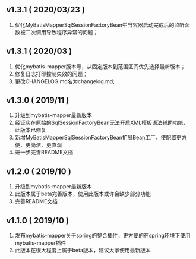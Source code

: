 ## v1.3.1 ( 2020/03/23 )

1. 优化MyBatisMapperSqlSessionFactoryBean中当容器启动完成后的监听函数被二次调用导致程序异常的问题；

## v1.3.1 ( 2020/03 )

1. 优化mybatis-mapper版本号，从固定版本到范围区间优先选择最新版本；
2. 修复日志打印控制失效的问题；
3. 更改CHANGELOG.md名为changelog.md;

## v1.3.0 ( 2019/11 )

1. 升级到mybatis-mapper最新版本
2. 经证实在原始的SqlSessionFactoryBean无法开启XML模板语法辅助功能，此版本已修复
3. 新增MyBatisMapperSqlSessionFactoryBean扩展Bean工厂，使配置更方便、更简洁、更直观
4. 进一步完善README文档



## v1.2.0 ( 2019/10 )

1. 升级到mybatis-mapper最新版本
2. 此版本属于beta完善版本，使用此版本或许会缺少部分功能
3. 完善README文档



## v1.1.0 ( 2019/10 )

1. 发布mybatis-mapper关于spring的整合插件，更方便的在spring环境下使用mybatis-mapper插件
2. 此版本在很大程度上属于beta版本，建议大家使用最新版本

